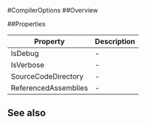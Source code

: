 #CompilerOptions
##Overview



##Properties
<table class="table table-condensed table-bordered">
    <thead>
<tr>
<th>Property</th>
<th>Description</th>
</tr>
</thead>
<tbody>
<tr><td>IsDebug</td><td> - </td></tr>
<tr><td>IsVerbose</td><td> - </td></tr>
<tr><td>SourceCodeDirectory</td><td> - </td></tr>
<tr><td>ReferencedAssemblies</td><td> - </td></tr>
</tbody></table>



## See also

